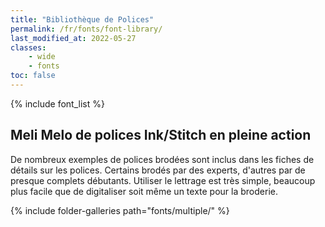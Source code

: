 ```yaml
---
title: "Bibliothèque de Polices"
permalink: /fr/fonts/font-library/
last_modified_at: 2022-05-27
classes:
    - wide
    - fonts
toc: false
---
```

{% include font_list %}

## Meli Melo de polices Ink/Stitch en pleine action

De nombreux exemples de polices brodées sont inclus dans les fiches de détails sur les polices. Certains brodés par des experts, d'autres par de presque complets débutants. Utiliser le lettrage est très simple, beaucoup plus facile que de digitaliser soit même un texte pour la broderie.

{% include folder-galleries path="fonts/multiple/" %}

